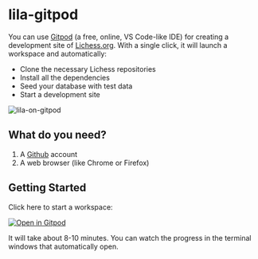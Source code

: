 # lila-gitpod

You can use [Gitpod](https://gitpod.io) (a free, online, VS Code-like IDE) for creating a development site of [Lichess.org](https://lichess.org). With a single click, it will launch a workspace and automatically:

- Clone the necessary Lichess repositories
- Install all the dependencies
- Seed your database with test data
- Start a development site

![lila-on-gitpod](https://user-images.githubusercontent.com/271432/183785811-dc00e385-f13f-4226-9654-93b6465c75cb.png)

## What do you need?

1. A [Github](https://github.com) account
2. A web browser (like Chrome or Firefox)

## Getting Started

Click here to start a workspace:

[![Open in Gitpod](https://gitpod.io/button/open-in-gitpod.svg)](https://gitpod.io/#https://github.com/lichess-org/lila-gitpod)

It will take about 8-10 minutes. You can watch the progress in the terminal windows that automatically open.
